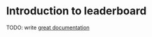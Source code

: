 # Introduction to leaderboard

TODO: write [great documentation](http://jacobian.org/writing/what-to-write/)
